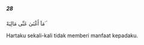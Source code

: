 ##### 28

<span class="ayah">مَآ أَغْنَىٰ عَنِّى مَالِيَهْ ۜ</span>

<span class="ayah_translation">Hartaku sekali-kali tidak memberi manfaat kepadaku.</span>
